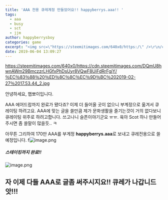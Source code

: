 ```yaml
---
title: 'AAA 전용 큐레계정 만들었어요!! happyberrys.aaa!! '
tags:
  - aaa
  - busy
  - sct
  - jjm
author: happyberrysboy
categories: game
excerpt: "<img src=\"https://steemitimages.com/640x0/https:/\" />\r\n/cdn.steemitimages.com/DQmU8hwnAWm29BmczzrLHGfxPhDsUyr8VQwF8UiFdRrFgjY/％EC％83％88％20％ED％8C％8C％EC％9D％BC％202019-02-27％2017.53.44_2.jpg  안녕하세요, 햅뽀이입니다.  AAA 에어드랍까지 완료가 됐다죠? 이제 더 들어올 곳이 없으니 부계정으로 옮겨서 큐레이팅 ....."
date: 2019-06-04 13:09:27
---
```


https://steemitimages.com/640x0/https://cdn.steemitimages.com/DQmU8hwnAWm29BmczzrLHGfxPhDsUyr8VQwF8UiFdRrFgjY/％EC％83％88％20％ED％8C％8C％EC％9D％BC％202019-02-27％2017.53.44_2.jpg

안녕하세요, 햅뽀이입니다.

AAA 에어드랍까지 완료가 됐다죠? 이제 더 들어올 곳이 없으니 부계정으로 옮겨서 큐레이팅 하려고요. AAA에 맞는 글을 쓸만큼 제가 문화생활을 즐기는것이 거의 없다보니 큐레이팅 위주로 하려고합니다. 쓰고나니 슬픈이야기군요 ㅠㅠ. 육아 Scot 하나 만들어주시면 좀 쓸말이 많을듯.. ㅋ

아무튼 그리하여 170만 AAA를 부계정 **happyberrys.aaa**로 보내고 큐레전용으로 쓸 예정입니다.
f![image.png](https://ipfs.busy.org/ipfs/Qme2sEkYGoycnPjURuFNHqtkB5azmHbsj8Bjm4jrGnv75i)

##### 스테이킹까지 완료!!
![image.png](https://ipfs.busy.org/ipfs/QmRrSPMUfkPovohQag8vuxg49pp64Jqf18jBsYQqg1g3Qu)


## 자 이제 다들 AAA로 글좀 써주시지요!! 큐레가 나갑니드앗!!! 